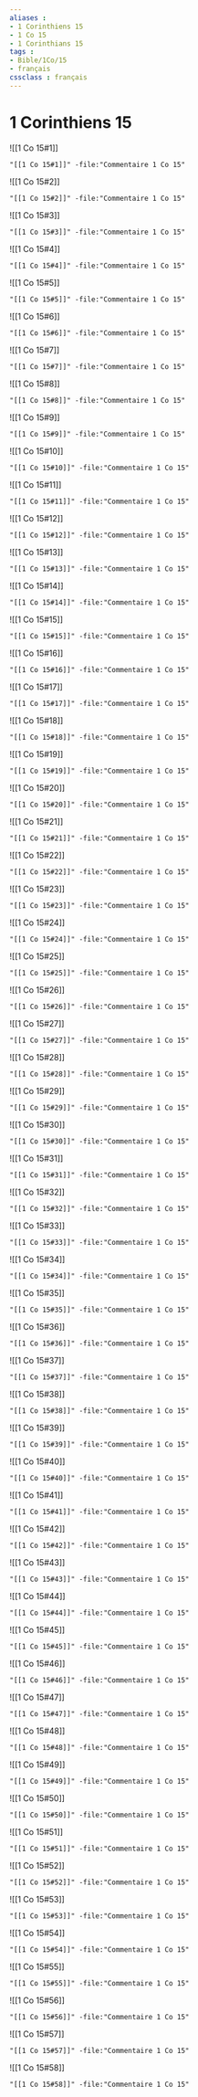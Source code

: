 ```yaml
---
aliases : 
- 1 Corinthiens 15
- 1 Co 15
- 1 Corinthians 15
tags : 
- Bible/1Co/15
- français
cssclass : français
---
```


# 1 Corinthiens 15

![[1 Co 15#1]]

```query
"[[1 Co 15#1]]" -file:"Commentaire 1 Co 15"
```

![[1 Co 15#2]]

```query
"[[1 Co 15#2]]" -file:"Commentaire 1 Co 15"
```

![[1 Co 15#3]]

```query
"[[1 Co 15#3]]" -file:"Commentaire 1 Co 15"
```

![[1 Co 15#4]]

```query
"[[1 Co 15#4]]" -file:"Commentaire 1 Co 15"
```

![[1 Co 15#5]]

```query
"[[1 Co 15#5]]" -file:"Commentaire 1 Co 15"
```

![[1 Co 15#6]]

```query
"[[1 Co 15#6]]" -file:"Commentaire 1 Co 15"
```

![[1 Co 15#7]]

```query
"[[1 Co 15#7]]" -file:"Commentaire 1 Co 15"
```

![[1 Co 15#8]]

```query
"[[1 Co 15#8]]" -file:"Commentaire 1 Co 15"
```

![[1 Co 15#9]]

```query
"[[1 Co 15#9]]" -file:"Commentaire 1 Co 15"
```

![[1 Co 15#10]]

```query
"[[1 Co 15#10]]" -file:"Commentaire 1 Co 15"
```

![[1 Co 15#11]]

```query
"[[1 Co 15#11]]" -file:"Commentaire 1 Co 15"
```

![[1 Co 15#12]]

```query
"[[1 Co 15#12]]" -file:"Commentaire 1 Co 15"
```

![[1 Co 15#13]]

```query
"[[1 Co 15#13]]" -file:"Commentaire 1 Co 15"
```

![[1 Co 15#14]]

```query
"[[1 Co 15#14]]" -file:"Commentaire 1 Co 15"
```

![[1 Co 15#15]]

```query
"[[1 Co 15#15]]" -file:"Commentaire 1 Co 15"
```

![[1 Co 15#16]]

```query
"[[1 Co 15#16]]" -file:"Commentaire 1 Co 15"
```

![[1 Co 15#17]]

```query
"[[1 Co 15#17]]" -file:"Commentaire 1 Co 15"
```

![[1 Co 15#18]]

```query
"[[1 Co 15#18]]" -file:"Commentaire 1 Co 15"
```

![[1 Co 15#19]]

```query
"[[1 Co 15#19]]" -file:"Commentaire 1 Co 15"
```

![[1 Co 15#20]]

```query
"[[1 Co 15#20]]" -file:"Commentaire 1 Co 15"
```

![[1 Co 15#21]]

```query
"[[1 Co 15#21]]" -file:"Commentaire 1 Co 15"
```

![[1 Co 15#22]]

```query
"[[1 Co 15#22]]" -file:"Commentaire 1 Co 15"
```

![[1 Co 15#23]]

```query
"[[1 Co 15#23]]" -file:"Commentaire 1 Co 15"
```

![[1 Co 15#24]]

```query
"[[1 Co 15#24]]" -file:"Commentaire 1 Co 15"
```

![[1 Co 15#25]]

```query
"[[1 Co 15#25]]" -file:"Commentaire 1 Co 15"
```

![[1 Co 15#26]]

```query
"[[1 Co 15#26]]" -file:"Commentaire 1 Co 15"
```

![[1 Co 15#27]]

```query
"[[1 Co 15#27]]" -file:"Commentaire 1 Co 15"
```

![[1 Co 15#28]]

```query
"[[1 Co 15#28]]" -file:"Commentaire 1 Co 15"
```

![[1 Co 15#29]]

```query
"[[1 Co 15#29]]" -file:"Commentaire 1 Co 15"
```

![[1 Co 15#30]]

```query
"[[1 Co 15#30]]" -file:"Commentaire 1 Co 15"
```

![[1 Co 15#31]]

```query
"[[1 Co 15#31]]" -file:"Commentaire 1 Co 15"
```

![[1 Co 15#32]]

```query
"[[1 Co 15#32]]" -file:"Commentaire 1 Co 15"
```

![[1 Co 15#33]]

```query
"[[1 Co 15#33]]" -file:"Commentaire 1 Co 15"
```

![[1 Co 15#34]]

```query
"[[1 Co 15#34]]" -file:"Commentaire 1 Co 15"
```

![[1 Co 15#35]]

```query
"[[1 Co 15#35]]" -file:"Commentaire 1 Co 15"
```

![[1 Co 15#36]]

```query
"[[1 Co 15#36]]" -file:"Commentaire 1 Co 15"
```

![[1 Co 15#37]]

```query
"[[1 Co 15#37]]" -file:"Commentaire 1 Co 15"
```

![[1 Co 15#38]]

```query
"[[1 Co 15#38]]" -file:"Commentaire 1 Co 15"
```

![[1 Co 15#39]]

```query
"[[1 Co 15#39]]" -file:"Commentaire 1 Co 15"
```

![[1 Co 15#40]]

```query
"[[1 Co 15#40]]" -file:"Commentaire 1 Co 15"
```

![[1 Co 15#41]]

```query
"[[1 Co 15#41]]" -file:"Commentaire 1 Co 15"
```

![[1 Co 15#42]]

```query
"[[1 Co 15#42]]" -file:"Commentaire 1 Co 15"
```

![[1 Co 15#43]]

```query
"[[1 Co 15#43]]" -file:"Commentaire 1 Co 15"
```

![[1 Co 15#44]]

```query
"[[1 Co 15#44]]" -file:"Commentaire 1 Co 15"
```

![[1 Co 15#45]]

```query
"[[1 Co 15#45]]" -file:"Commentaire 1 Co 15"
```

![[1 Co 15#46]]

```query
"[[1 Co 15#46]]" -file:"Commentaire 1 Co 15"
```

![[1 Co 15#47]]

```query
"[[1 Co 15#47]]" -file:"Commentaire 1 Co 15"
```

![[1 Co 15#48]]

```query
"[[1 Co 15#48]]" -file:"Commentaire 1 Co 15"
```

![[1 Co 15#49]]

```query
"[[1 Co 15#49]]" -file:"Commentaire 1 Co 15"
```

![[1 Co 15#50]]

```query
"[[1 Co 15#50]]" -file:"Commentaire 1 Co 15"
```

![[1 Co 15#51]]

```query
"[[1 Co 15#51]]" -file:"Commentaire 1 Co 15"
```

![[1 Co 15#52]]

```query
"[[1 Co 15#52]]" -file:"Commentaire 1 Co 15"
```

![[1 Co 15#53]]

```query
"[[1 Co 15#53]]" -file:"Commentaire 1 Co 15"
```

![[1 Co 15#54]]

```query
"[[1 Co 15#54]]" -file:"Commentaire 1 Co 15"
```

![[1 Co 15#55]]

```query
"[[1 Co 15#55]]" -file:"Commentaire 1 Co 15"
```

![[1 Co 15#56]]

```query
"[[1 Co 15#56]]" -file:"Commentaire 1 Co 15"
```

![[1 Co 15#57]]

```query
"[[1 Co 15#57]]" -file:"Commentaire 1 Co 15"
```

![[1 Co 15#58]]

```query
"[[1 Co 15#58]]" -file:"Commentaire 1 Co 15"
```

